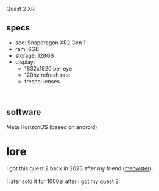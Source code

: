 Quest 2
XR
## specs
- soc: Snapdragon XR2 Gen 1
- ram: 6GB
- storage: 128GB
- display: 
    - 1832x1920 per eye
    - 120hz refresh rate
    - fresnel lenses
<br>

## software
Meta HorizonOS (based on android)
<br>

# lore
I got this quest 2 back in 2023 after my friend ([meowster](https://x.com/meowstercatel)).
<br>
<br>
I later sold it for 1000zł after i got my quest 3.